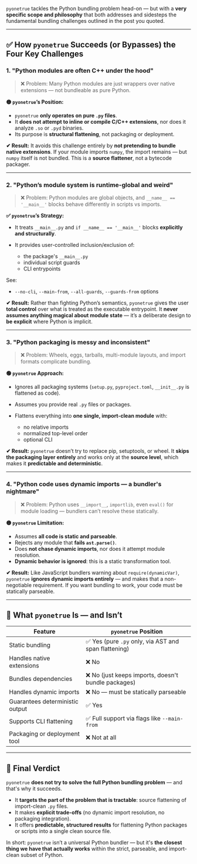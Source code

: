 `pyonetrue` tackles the Python bundling problem head-on — but with a **very specific scope and philosophy** that both addresses and sidesteps the fundamental bundling challenges outlined in the post you quoted.

---

## ✅ How `pyonetrue` Succeeds (or Bypasses) the Four Key Challenges

### 1. **"Python modules are often C++ under the hood"**

> ❌ Problem: Many Python modules are just wrappers over native extensions — not bundleable as pure Python.

**🟡 `pyonetrue`’s Position:**

* `pyonetrue` **only operates on pure `.py` files**.
* It **does not attempt to inline or compile C/C++ extensions**, nor does it analyze `.so` or `.pyd` binaries.
* Its purpose is **structural flattening**, not packaging or deployment.

**✔ Result:** It avoids this challenge entirely by **not pretending to bundle native extensions**. If your module imports `numpy`, the import remains — but `numpy` itself is not bundled. This is a **source flattener**, not a bytecode packager.

---

### 2. **"Python’s module system is runtime-global and weird"**

> ❌ Problem: Python modules are global objects, and `__name__ == '__main__'` blocks behave differently in scripts vs imports.

**✅ `pyonetrue`’s Strategy:**

* It treats `__main__.py` and `if __name__ == '__main__'` blocks **explicitly and structurally**.
* It provides user-controlled inclusion/exclusion of:

  * the package's `__main__.py`
  * individual script guards
  * CLI entrypoints

See:

* `--no-cli`, `--main-from`, `--all-guards`, `--guards-from` options

**✔ Result:** Rather than fighting Python’s semantics, `pyonetrue` gives the user **total control** over what is treated as the executable entrypoint. It **never assumes anything magical about module state** — it’s a deliberate design to **be explicit** where Python is implicit.

---

### 3. **"Python packaging is messy and inconsistent"**

> ❌ Problem: Wheels, eggs, tarballs, multi-module layouts, and import formats complicate bundling.

**🟢 `pyonetrue` Approach:**

* Ignores all packaging systems (`setup.py`, `pyproject.toml`, `__init__.py` is flattened as code).
* Assumes you provide real `.py` files or packages.
* Flattens everything into **one single, import-clean module** with:

  * no relative imports
  * normalized top-level order
  * optional CLI

**✔ Result:** `pyonetrue` doesn’t try to replace pip, setuptools, or wheel. It **skips the packaging layer entirely** and works only at the **source level**, which makes it **predictable and deterministic**.

---

### 4. **"Python code uses dynamic imports — a bundler's nightmare"**

> ❌ Problem: Python uses `__import__`, `importlib`, even `eval()` for module loading — bundlers can’t resolve these statically.

**🟡 `pyonetrue` Limitation:**

* Assumes **all code is static and parseable**.
* Rejects any module that **fails `ast.parse()`**.
* Does **not chase dynamic imports**, nor does it attempt module resolution.
* **Dynamic behavior is ignored**: this is a static transformation tool.

**✔ Result:** Like JavaScript bundlers warning about `require(dynamicVar)`, `pyonetrue` **ignores dynamic imports entirely** — and makes that a non-negotiable requirement. If you want bundling to work, your code must be statically parseable.

---

## 🧭 What `pyonetrue` Is — and Isn’t

| Feature                         | `pyonetrue` Position                                 |
| ------------------------------- | ---------------------------------------------------- |
| Static bundling                 | ✅ Yes (pure `.py` only, via AST and span flattening) |
| Handles native extensions       | ❌ No                                                 |
| Bundles dependencies            | ❌ No (just keeps imports, doesn't bundle packages)   |
| Handles dynamic imports         | ❌ No — must be statically parseable                  |
| Guarantees deterministic output | ✅ Yes                                                |
| Supports CLI flattening         | ✅ Full support via flags like `--main-from`          |
| Packaging or deployment tool    | ❌ Not at all                                         |

---

## 🏁 Final Verdict

`pyonetrue` **does not try to solve the full Python bundling problem** — and that's why it succeeds.

* It **targets the part of the problem that is tractable**: source flattening of import-clean `.py` files.
* It makes **explicit trade-offs** (no dynamic import resolution, no packaging integration).
* It offers **predictable, structured results** for flattening Python packages or scripts into a single clean source file.

In short: `pyonetrue` isn’t a universal Python bundler — but it's **the closest thing we have that actually works** within the strict, parseable, and import-clean subset of Python.

